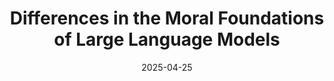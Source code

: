 ---
title: "Differences in the Moral Foundations of Large Language Models"
category: academic
date: 2025-04-25
venue: 2025 Princeton Joint PICSciE & CSML Graduate Certificate Colloquium
excerpt: "An analysis of the moral foundations of sixteen frontier language models using synthetic experiments."
slidesurl: "/files/MFT_LLMs_slides.pdf"
---